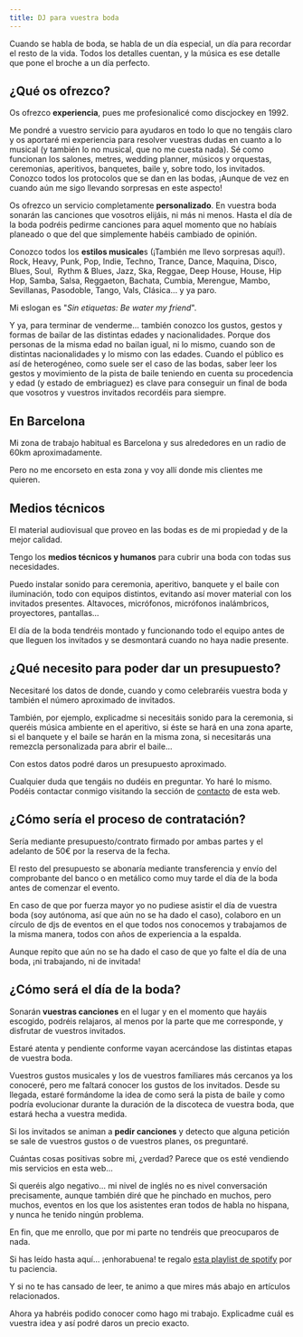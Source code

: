 ```yaml
---
title: DJ para vuestra boda
---
```


Cuando se habla de boda, se habla de un día especial, un día para recordar el resto de la vida. Todos los detalles cuentan, y la música es ese detalle que pone el broche a un día perfecto.

## ¿Qué os ofrezco?
Os ofrezco **experiencia**, pues me profesionalicé como discjockey en 1992.

Me pondré a vuestro servicio para ayudaros en todo lo que no tengáis claro y os aportaré mi experiencia para resolver vuestras dudas en cuanto a lo musical (y también lo no musical, que no me cuesta nada).
Sé como funcionan los salones, metres, wedding planner, músicos y orquestas, ceremonias, aperitivos, banquetes, baile y, sobre todo, los invitados.
Conozco todos los protocolos que se dan en las bodas, ¡Aunque de vez en cuando aún me sigo llevando sorpresas en este aspecto!

Os ofrezco un servicio completamente **personalizado**. En vuestra boda sonarán las canciones que vosotros elijáis, ni más ni menos.
Hasta el día de la boda podréis pedirme canciones para aquel momento que no habíais planeado o que del que simplemente habéis cambiado de opinión.

Conozco todos los **estilos musicale**s (¡También me llevo sorpresas aquí!). Rock, Heavy, Punk, Pop, Indie, Techno, Trance, Dance, Maquina, Disco, Blues, Soul,  Rythm & Blues, Jazz, Ska, Reggae, Deep House, House, Hip Hop, Samba, Salsa, Reggaeton, Bachata, Cumbia, Merengue, Mambo, Sevillanas, Pasodoble, Tango, Vals, Clásica... y ya paro.

Mi eslogan es "_Sin etiquetas: Be water my friend_".

Y ya, para terminar de venderme... también conozco los gustos, gestos y formas de bailar de las distintas edades y nacionalidades.
Porque dos personas de la misma edad no bailan igual, ni lo mismo, cuando son de distintas nacionalidades y lo mismo con las edades.
Cuando el público es así de heterogéneo, como suele ser el caso de las bodas, saber leer los gestos y movimiento de la pista de baile teniendo en cuenta su procedencia y edad (y estado de embriaguez) es clave para conseguir un final de boda que vosotros y vuestros invitados recordéis para siempre.

## En Barcelona
Mi zona de trabajo habitual es Barcelona y sus alrededores en un radio de 60km aproximadamente.

Pero no me encorseto en esta zona y voy allí donde mis clientes me quieren.

## Medios técnicos
El material audiovisual que proveo en las bodas es de mi propiedad y de la mejor calidad.

Tengo los **medios técnicos y humanos** para cubrir una boda con todas sus necesidades.

Puedo instalar sonido para ceremonia, aperitivo, banquete y el baile con iluminación, todo con equipos distintos, evitando así mover material con los invitados presentes.
Altavoces, micrófonos, micrófonos inalámbricos, proyectores, pantallas...

El día de la boda tendréis montado y funcionando todo el equipo antes de que lleguen los invitados y se desmontará cuando no haya nadie presente. 

## ¿Qué necesito para poder dar un presupuesto?
Necesitaré los datos de donde, cuando y como celebraréis vuestra boda y también el número aproximado de invitados.

También, por ejemplo, explicadme si necesitáis sonido para la ceremonia, si queréis música ambiente en el aperitivo, si éste se hará en una zona aparte, si el banquete y el baile se harán en la misma zona, si necesitarás una remezcla personalizada para abrir el baile...

Con estos datos podré daros un presupuesto aproximado.

Cualquier duda que tengáis no dudéis en preguntar. Yo haré lo mismo.
Podéis contactar conmigo visitando la sección de [contacto](/contacto/) de esta web.

## ¿Cómo sería el proceso de contratación?
Sería mediante presupuesto/contrato firmado por ambas partes y el adelanto de 50€ por la reserva de la fecha.

El resto del presupuesto se abonaría mediante transferencia y envío del comprobante del banco o en metálico como muy tarde el día de la boda antes de comenzar el evento.

En caso de que por fuerza mayor yo no pudiese asistir el día de vuestra boda (soy autónoma, así que aún no se ha dado el caso), colaboro en un círculo de djs de eventos en el que todos nos conocemos y trabajamos de la misma manera, todos con años de experiencia a la espalda.

Aunque repito que aún no se ha dado el caso de que yo falte el día de una boda, ¡ni trabajando, ni de invitada!

## ¿Cómo será el día de la boda?
Sonarán **vuestras canciones** en el lugar y en el momento que hayáis escogido, podréis relajaros, al menos por la parte que me corresponde, y disfrutar de vuestros invitados.

Estaré atenta y pendiente conforme vayan acercándose las distintas etapas de vuestra boda.

Vuestros gustos musicales y los de vuestros familiares más cercanos ya los conoceré, pero me faltará conocer los gustos de los invitados.
Desde su llegada, estaré formándome la idea de como será la pista de baile y como podría evolucionar durante la duración de la discoteca de vuestra boda, que estará hecha a vuestra medida.

Si los invitados se animan a **pedir canciones** y detecto que alguna petición se sale de vuestros gustos o de vuestros planes, os preguntaré.


Cuántas cosas positivas sobre mi, ¿verdad? Parece que os esté vendiendo mis servicios en esta web...

Si queréis algo negativo... mi nivel de inglés no es nivel conversación precisamente, aunque también diré que he pinchado en muchos, pero muchos, eventos en los que los asistentes eran todos de habla no hispana, y nunca he tenido ningún problema.

En fin, que me enrollo, que por mi parte no tendréis que preocuparos de nada.

Si has leído hasta aquí... ¡enhorabuena! te regalo [esta playlist de spotify](https://open.spotify.com/user/djmarian/playlist/6KkWajA2kGLFSEfRXHmF7H) por tu paciencia.

Y si no te has cansado de leer, te animo a que mires más abajo en artículos relacionados.

Ahora ya habréis podido conocer como hago mi trabajo.
Explicadme cuál es vuestra idea y así podré daros un precio exacto.
